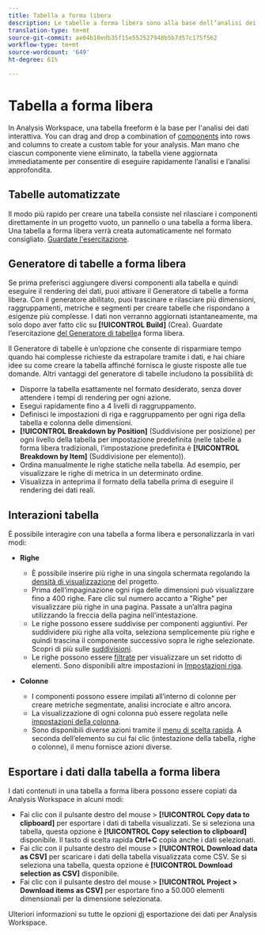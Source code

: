 ```yaml
---
title: Tabella a forma libera
description: Le tabelle a forma libera sono alla base dell’analisi dei dati in Workspace
translation-type: tm+mt
source-git-commit: ae04b10edb35f15e552527948b5b7d57c175f562
workflow-type: tm+mt
source-wordcount: '649'
ht-degree: 61%

---
```



# Tabella a forma libera

In  Analysis Workspace, una tabella freeform è la base per l&#39;analisi dei dati interattiva. You can drag and drop a combination of [components](https://docs.adobe.com/content/help/it-IT/analytics/analyze/analysis-workspace/components/analysis-workspace-components.html) into rows and columns to create a custom table for your analysis. Man mano che ciascun componente viene eliminato, la tabella viene aggiornata immediatamente per consentire di eseguire rapidamente l’analisi e l’analisi approfondita.

## Tabelle automatizzate

Il modo più rapido per creare una tabella consiste nel rilasciare i componenti direttamente in un progetto vuoto, un pannello o una tabella a forma libera. Una tabella a forma libera verrà creata automaticamente nel formato consigliato. [Guardate l&#39;esercitazione](https://experienceleague.adobe.com/docs/analytics-learn/tutorials/analysis-workspace/building-freeform-tables/auto-build-freeform-tables-in-analysis-workspace.html).

## Generatore di tabelle a forma libera

Se prima preferisci aggiungere diversi componenti alla tabella e quindi eseguire il rendering dei dati, puoi attivare il Generatore di tabelle a forma libera. Con il generatore abilitato, puoi trascinare e rilasciare più dimensioni, raggruppamenti, metriche e segmenti per creare tabelle che rispondano a esigenze più complesse. I dati non verranno aggiornati istantaneamente, ma solo dopo aver fatto clic su **[!UICONTROL Build]** (Crea). Guardate l’esercitazione [del Generatore di tabelle](https://experienceleague.adobe.com/docs/analytics-learn/tutorials/analysis-workspace/building-freeform-tables/using-the-freeform-table-builder-in-analysis-workspace.html)a forma libera.

Il Generatore di tabelle è un’opzione che consente di risparmiare tempo quando hai complesse richieste da estrapolare tramite i dati, e hai chiare idee su come creare la tabella affinché fornisca le giuste risposte alle tue domande. Altri vantaggi del generatore di tabelle includono la possibilità di:

* Disporre la tabella esattamente nel formato desiderato, senza dover attendere i tempi di rendering per ogni azione.
* Esegui rapidamente fino a 4 livelli di raggruppamento.
* Definisci le impostazioni di riga e raggruppamento per ogni riga della tabella e colonna delle dimensioni.
* **[!UICONTROL Breakdown by Position]** (Suddivisione per posizione) per ogni livello della tabella per impostazione predefinita (nelle tabelle a forma libera tradizionali, l’impostazione predefinita è **[!UICONTROL Breakdown by Item]** (Suddivisione per elemento)).
* Ordina manualmente le righe statiche nella tabella. Ad esempio, per visualizzare le righe di metrica in un determinato ordine.
* Visualizza in anteprima il formato della tabella prima di eseguire il rendering dei dati reali.

## Interazioni tabella

È possibile interagire con una tabella a forma libera e personalizzarla in vari modi:

* **Righe**
   * È possibile inserire più righe in una singola schermata regolando la [densità di visualizzazione](https://docs.adobe.com/content/help/it-IT/analytics/analyze/analysis-workspace/build-workspace-project/view-density.html) del progetto.
   * Prima dell’impaginazione ogni riga delle dimensioni può visualizzare fino a 400 righe. Fare clic sul numero accanto a &quot;Righe&quot; per visualizzare più righe in una pagina. Passate a un’altra pagina utilizzando la freccia della pagina nell’intestazione.
   * Le righe possono essere suddivise per componenti aggiuntivi. Per suddividere più righe alla volta, seleziona semplicemente più righe e quindi trascina il componente successivo sopra le righe selezionate. Scopri di più sulle [suddivisioni](https://docs.adobe.com/content/help/it-IT/analytics/analyze/analysis-workspace/components/dimensions/t-breakdown-fa.html).
   * Le righe possono essere [filtrate](https://experienceleague.adobe.com/docs/analytics/analyze/analysis-workspace/visualizations/freeform-table/pagination-filtering-sorting.html?lang=it-IT) per visualizzare un set ridotto di elementi. Sono disponibili altre impostazioni in [Impostazioni riga](https://docs.adobe.com/content/help/en/analytics/analyze/analysis-workspace/visualizations/freeform-table/column-row-settings/table-settings.html).

* **Colonne**
   * I componenti possono essere impilati all’interno di colonne per creare metriche segmentate, analisi incrociate e altro ancora.
   * La visualizzazione di ogni colonna può essere regolata nelle [impostazioni della colonna](https://docs.adobe.com/content/help/it-IT/analytics/analyze/analysis-workspace/build-workspace-project/column-row-settings/column-settings.html).
   * Sono disponibili diverse azioni tramite il [menu di scelta rapida](https://docs.adobe.com/content/help/en/analytics-learn/tutorials/analysis-workspace/building-freeform-tables/using-the-right-click-menu.html). A seconda dell’elemento su cui fai clic (intestazione della tabella, righe o colonne), il menu fornisce azioni diverse.

## Esportare i dati dalla tabella a forma libera

I dati contenuti in una tabella a forma libera possono essere copiati da Analysis Workspace in alcuni modi:

* Fai clic con il pulsante destro del mouse > **[!UICONTROL Copy data to clipboard]** per esportare i dati di tabella visualizzati. Se si seleziona una tabella, questa opzione è **[!UICONTROL Copy selection to clipboard]** disponibile. Il tasto di scelta rapida **Ctrl+C** copia anche i dati selezionati.
* Fai clic con il pulsante destro del mouse > **[!UICONTROL Download data as CSV]** per scaricare i dati della tabella visualizzata come CSV. Se si seleziona una tabella, questa opzione è **[!UICONTROL Download selection as CSV]** disponibile.
* Fai clic con il pulsante destro del mouse > **[!UICONTROL Project > Download items as CSV]** per esportare fino a 50.000 elementi dimensionali per la dimensione selezionata.

Ulteriori informazioni su tutte le opzioni [di](https://experienceleague.adobe.com/docs/analytics/analyze/analysis-workspace/curate-share/download-send.html) esportazione dei dati per  Analysis Workspace.
